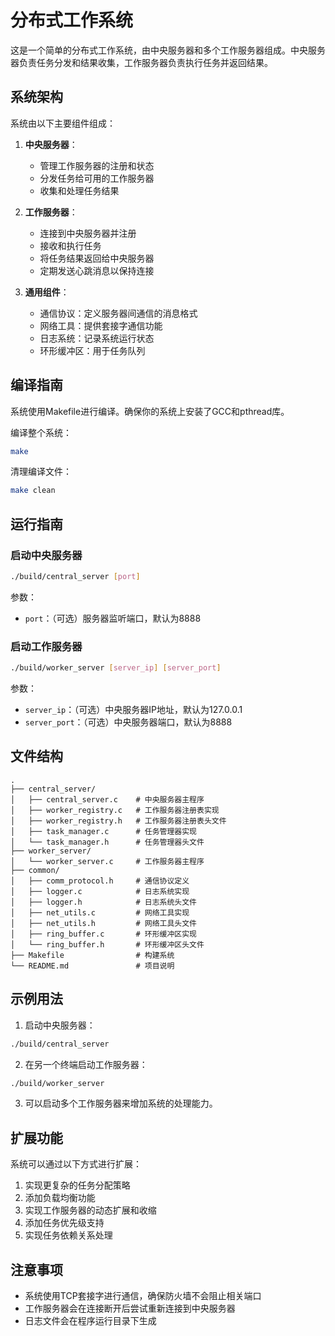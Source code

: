 # 分布式工作系统

这是一个简单的分布式工作系统，由中央服务器和多个工作服务器组成。中央服务器负责任务分发和结果收集，工作服务器负责执行任务并返回结果。

## 系统架构

系统由以下主要组件组成：

1. **中央服务器**：
   - 管理工作服务器的注册和状态
   - 分发任务给可用的工作服务器
   - 收集和处理任务结果

2. **工作服务器**：
   - 连接到中央服务器并注册
   - 接收和执行任务
   - 将任务结果返回给中央服务器
   - 定期发送心跳消息以保持连接

3. **通用组件**：
   - 通信协议：定义服务器间通信的消息格式
   - 网络工具：提供套接字通信功能
   - 日志系统：记录系统运行状态
   - 环形缓冲区：用于任务队列

## 编译指南

系统使用Makefile进行编译。确保你的系统上安装了GCC和pthread库。

编译整个系统：

```bash
make
```

清理编译文件：

```bash
make clean
```

## 运行指南

### 启动中央服务器

```bash
./build/central_server [port]
```

参数：
- `port`：（可选）服务器监听端口，默认为8888

### 启动工作服务器

```bash
./build/worker_server [server_ip] [server_port]
```

参数：
- `server_ip`：（可选）中央服务器IP地址，默认为127.0.0.1
- `server_port`：（可选）中央服务器端口，默认为8888

## 文件结构

```
.
├── central_server/
│   ├── central_server.c    # 中央服务器主程序
│   ├── worker_registry.c   # 工作服务器注册表实现
│   ├── worker_registry.h   # 工作服务器注册表头文件
│   ├── task_manager.c      # 任务管理器实现
│   └── task_manager.h      # 任务管理器头文件
├── worker_server/
│   └── worker_server.c     # 工作服务器主程序
├── common/
│   ├── comm_protocol.h     # 通信协议定义
│   ├── logger.c            # 日志系统实现
│   ├── logger.h            # 日志系统头文件
│   ├── net_utils.c         # 网络工具实现
│   ├── net_utils.h         # 网络工具头文件
│   ├── ring_buffer.c       # 环形缓冲区实现
│   └── ring_buffer.h       # 环形缓冲区头文件
├── Makefile                # 构建系统
└── README.md               # 项目说明
```

## 示例用法

1. 启动中央服务器：

```bash
./build/central_server
```

2. 在另一个终端启动工作服务器：

```bash
./build/worker_server
```

3. 可以启动多个工作服务器来增加系统的处理能力。

## 扩展功能

系统可以通过以下方式进行扩展：

1. 实现更复杂的任务分配策略
2. 添加负载均衡功能
3. 实现工作服务器的动态扩展和收缩
4. 添加任务优先级支持
5. 实现任务依赖关系处理

## 注意事项

- 系统使用TCP套接字进行通信，确保防火墙不会阻止相关端口
- 工作服务器会在连接断开后尝试重新连接到中央服务器
- 日志文件会在程序运行目录下生成